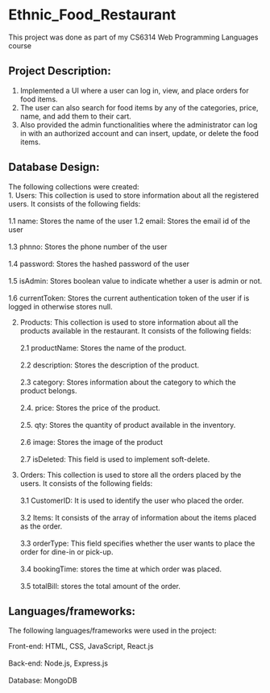 # Ethnic_Food_Restaurant
This project was done as part of my CS6314 Web Programming Languages course

## Project Description:
1. Implemented a UI where a user can log in, view, and place orders for food items.
2. The user can also search for food items by any of the categories, price, name, and add them to their cart.
3. Also provided the admin functionalities where the administrator can log in with an authorized account and can insert, update, or delete the food items.

## Database Design:
The following collections were created:<br />                                                                                  1. Users: This collection is used to store information about all the registered users. It consists of the following fields:<br />  
  1.1 name: Stores the name of the user 
  1.2 email: Stores the email id of the user<br />  
  1.3 phnno: Stores the phone number of the user<br />  
  1.4 password: Stores the hashed password of the user<br />  
  1.5 isAdmin: Stores boolean value to indicate whether a user is admin or not.<br />  
  1.6 currentToken: Stores the current authentication token of the user if is logged in otherwise stores null.<br />  
  
2. Products: This collection is used to store information about all the products available in the restaurant. It consists of the following fields:<br />  
  2.1 productName: Stores the name of the product.<br />  
  2.2 description: Stores the description of the product.<br />  
  2.3 category: Stores information about the category to which the product belongs. <br />  
  2.4. price: Stores the price of the product.<br />  
  2.5. qty: Stores the quantity of product available in the inventory.<br />  
  2.6 image: Stores the image of the product<br />  
  2.7 isDeleted: This field is used to implement soft-delete.<br />  
  
3. Orders: This collection is used to store all the orders placed by the users. It consists of the following fields:<br />  
  3.1 CustomerID: It is used to identify the user who placed the order. <br />  
  3.2 Items: It consists of the array of information about the items placed as the order. <br />  
  3.3 orderType: This field specifies whether the user wants to place the order for dine-in or
  pick-up. <br />  
  3.4 bookingTime: stores the time at which order was placed. <br />  
  3.5 totalBill: stores the total amount of the order. <br />  
  
## Languages/frameworks:
The following languages/frameworks were used in the project: <br />  

Front-end: HTML, CSS, JavaScript, React.js  <br />  
Back-end: Node.js, Express.js <br />  
Database: MongoDB <br />  
